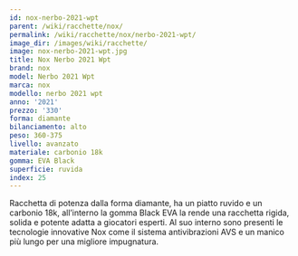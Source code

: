 ```yaml
---
id: nox-nerbo-2021-wpt
parent: /wiki/racchette/nox/
permalink: /wiki/racchette/nox/nerbo-2021-wpt/
image_dir: /images/wiki/racchette/
image: nox-nerbo-2021-wpt.jpg
title: Nox Nerbo 2021 Wpt
brand: nox
model: Nerbo 2021 Wpt
marca: nox
modello: nerbo 2021 wpt
anno: '2021'
prezzo: '330'
forma: diamante
bilanciamento: alto
peso: 360-375
livello: avanzato
materiale: carbonio 18k
gomma: EVA Black
superficie: ruvida
index: 25
---
```

Racchetta di potenza dalla forma diamante, ha un piatto ruvido e un carbonio 18k, all’interno la gomma Black EVA la rende una racchetta rigida, solida e potente adatta a giocatori esperti. Al suo interno sono presenti le tecnologie innovative Nox come il sistema antivibrazioni AVS e un manico più lungo per una migliore impugnatura.